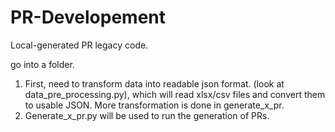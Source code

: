 # PR-Developement
Local-generated PR legacy code.


go into a folder. 
1. First, need to transform data into readable json format.  (look at data_pre_processing.py), which will read xlsx/csv files and convert them to usable JSON. More transformation is done in generate_x_pr.
2. Generate_x_pr.py will be used to run the generation of PRs.   
